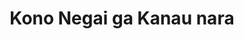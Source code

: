 --- 
title: "Kono Negai ga Kanau nara"
publishdate: "2019-5-24T16:48:46+02:00"
src: "https://365manga.net/manga/kono-negai-ga-kanau-nara"
image: "https://data.365manga.net/images/thumbnails/19225-kono-negai-ga-kanau-nara.jpg"
description: "From Lililicious: 1-4) If This Wish Were to Come True About a trio of friends. 5) Beautiful Things The protagonist likes to watch another girl because she's beautiful. 6) Love Letter 7) The Girl in Black A girl protects the woman she loves. 8) Rain and First Love About a worrywart and the girl who always assuages her worries. 9) Magical Incantation"
---